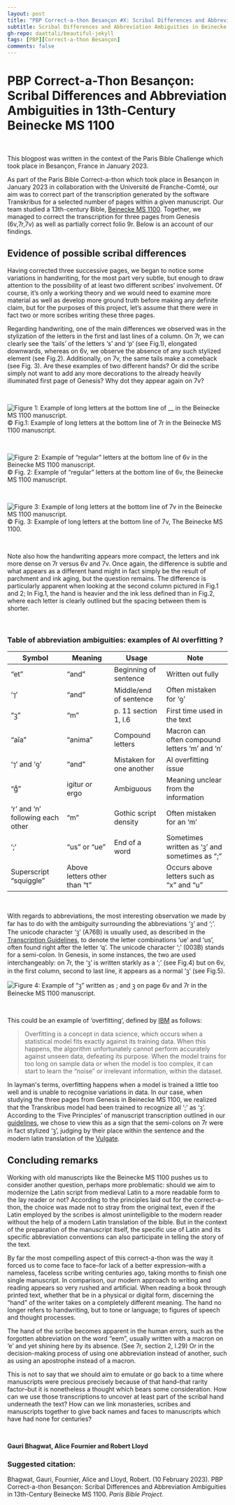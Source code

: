 ```yaml
---
layout: post
title: "PBP Correct-a-thon Besançon #X: Scribal Differences and Abbreviation Ambiguities in 13th-Century Beinecke MS 1100"
subtitle: Scribal Differences and Abbreviation Ambiguities in Beinecke MS 1100 
gh-repo: daattali/beautiful-jekyll
tags: [PBP][Correct-a-thon Besançon]
comments: false
---
```

<base target="_blank">

# PBP Correct-a-Thon Besançon: Scribal Differences and Abbreviation Ambiguities in 13th-Century Beinecke MS 1100 

<br>

This blogpost was written in the context of the Paris Bible Challenge which took place in Besançon, France in January 2023. 

As part of the Paris Bible Correct-a-thon which took place in Besançon in January 2023 in collaboration with the Université de Franche-Comté, our  aim was to correct part of the transcription generated by the software Transkribus for a selected number of pages within a given manuscript. Our team studied a 13th-century Bible, [Beinecke MS 1100](https://collections.library.yale.edu/catalog/10621989). Together, we managed to correct the transcription for three pages from Genesis (6v,7r,7v) as well as partially correct folio 9r. Below is an account of our findings. 

## Evidence of possible scribal differences

Having corrected three successive pages, we began to notice some variations in handwriting, for the most part very subtle, but enough to draw attention to the possibility of at least two different scribes’ involvement. Of course, it’s only a working theory and we would need to examine more material as well as develop more ground truth before making any definite claim, but for the purposes of this project, let’s assume that there were in fact two or more scribes writing these three pages. 

Regarding handwriting, one of the main differences we observed was in the stylization of the letters in the first and last lines of a column. On 7r, we can clearly see the ‘tails’ of the letters ‘s’ and ‘p’ (see Fig.1), elongated downwards, whereas on 6v, we observe the absence of any such stylized element (see Fig.2).  Additionally, on 7v, the same tails make a comeback (see Fig. 3). Are these examples of two different hands? Or did the scribe simply not want to add any more decorations to the already heavily illuminated first page of Genesis? Why dot they appear again on 7v?

<br>

![Figure 1: Example of long letters at the bottom line of __ in the Beinecke MS 1100 manuscript.](Beinecke_1100_Figure1.png)
<br>
© Fig.1: Example of long letters at the bottom line of 7r in the Beinecke MS 1100 manuscript. 

<br>

![Figure 2: Example of “regular” letters at the bottom line of 6v in the Beinecke MS 1100 manuscript.](Beinecke_1100_Figure2.png) 
<br>
© Fig. 2: Example of “regular” letters at the bottom line of 6v, the Beinecke MS 1100 manuscript. 

<br>

![Figure 3: Example of long letters at the bottom line of 7v in the Beinecke MS 1100 manuscript.](Beinecke_1100_Figure3.png)
<br>
© Fig. 3: Example of long letters at the bottom line of 7v, The Beinecke MS 1100.

<br>

Note also how the handwriting appears more compact, the letters and ink more dense on 7r versus 6v and 7v. Once again, the difference is subtle and what appears as a different hand might in fact simply be the result of parchment and ink aging, but the question remains. The difference is particularly apparent when looking at the second column pictured in Fig.1 and 2; In Fig.1, the hand is heavier and the ink less defined than in Fig.2, where each letter is clearly outlined but the spacing between them is shorter. 

<br>

### Table of abbreviation ambiguities: examples of AI overfitting ?

| Symbol | Meaning | Usage | Note |
| ------ | ------- | ----- | ---- |
| “et”   | “and”   | Beginning of sentence | Written out fully |
| ‘⁊’    | “and”   | Middle/end of sentence | Often mistaken for ‘ꝯ’ |
| “ꝫ”   | “m”     | p. 11 section 1, l.6 | First time used in the text |
| “aīa”  | “anima” | Compound letters | Macron can often compound letters ‘m’ and ‘n’ |
| ‘⁊’ and ‘ꝯ’ | “and” | Mistaken for one another | AI overfitting issue |
| “gͦ”   | igitur or ergo | Ambiguous | Meaning unclear from the information |
| ‘r’ and ‘n’ following each other | “m” | Gothic script density | Often mistaken for an ‘m’ |
| ‘;’    | “us” or “ue” | End of a word | Sometimes written as ‘ꝫ’ and sometimes as “;” |
| Superscript “squiggle” | Above letters other than “t” | | Occurs above letters such as “x” and “u” |

<br>

With regards to abbreviations, the most interesting observation we made by far has to do with the ambiguity surrounding the abbreviations ‘ꝫ’ and ‘;’. The unicode character ‘ꝫ’ (A76B)  is usually used, as described in the [Transcription Guidelines](https://parisbible.github.io/guidelines/), to denote the letter combinations ‘ue’ and ‘us’, often found right after the letter ‘q’. The unicode character ‘;’ (003B) stands for a semi-colon. In Genesis, in some instances, the two are used interchangeably: on 7r, the ‘ꝫ’ is written starkly as a ‘;’ (see Fig.4) but on 6v, in the first column, second to last line, it appears as a normal ‘ꝫ’ (see Fig.5). 

![Figure 4: Example of “ꝫ” written as ; and ꝫ on page 6v and 7r in the Beinecke MS 1100 manuscript.](Beinecke_1100_Figure4.png) 

<br>

This could be an example of ‘overfitting’, defined by [IBM](https://www.ibm.com/topics/overfitting) as follows: 

> Overfitting is a concept in data science, which occurs when a statistical model fits exactly against its training data. When this happens, the algorithm unfortunately cannot perform accurately against unseen data, defeating its purpose. When the model trains for too long on sample data or when the model is too complex, it can start to learn the “noise” or irrelevant information, within the dataset.

In layman's terms, overfitting happens when a model is trained a little too well and is unable to recognise variations in data. In our case, when studying the three pages from Genesis in Beinecke MS 1100, we realized that the Transkribus model had been trained to recognize all ‘;’ as ‘ꝫ’. According to the ‘Five Principles’ of manuscript transcription outlined in our [guidelines](https://parisbible.github.io/guidelines/), we chose to view this as a sign that the semi-colons on 7r were in fact stylized ‘ꝫ’, judging by their place within the sentence and the modern latin translation of the [Vulgate](https://www.sacred-texts.com/bib/vul/gen001.html).

## Concluding remarks

Working with old manuscripts like the Beinecke MS 1100 pushes us to consider another question, perhaps more problematic: should we aim to modernize the Latin script from medieval Latin to a more readable form to the lay reader or not? According to the principles laid out for the correct-a-thon, the choice was made not to stray from the original text, even if the Latin employed by the scribes is almost unintelligible to the modern reader without the help of a modern Latin translation of the bible. But in the context of the preparation of the manuscript itself, the specific use of Latin and its specific abbreviation conventions can also participate in telling the story of the text. 

By far the most compelling aspect of this correct-a-thon was the way it forced us to come face to face–for lack of a better expression–with a nameless, faceless scribe writing centuries ago, taking months to finish one single manuscript. In comparison, our modern approach to writing and reading appears so very rushed and artificial. When reading a book through printed text, whether that be in a physical or digital form, discerning the “hand” of the writer takes on a completely different meaning. The hand no longer refers to handwriting, but to tone or language; to figures of speech and thought processes. 

The hand of the scribe becomes apparent in the human errors, such as the forgotten abbreviation on the word “eem”, usually written with a macron on ‘e’ and yet shining here by its absence. (See 7r, section 2, l.29) Or in the decision-making process of using one abbreviation instead of another, such as using an apostrophe instead of a macron. 

This is not to say that we should aim to emulate or go back to a time where manuscripts were precious precisely because of that hand–that rarity factor–but it is nonetheless a thought which bears some consideration. How can we use those transcriptions to uncover at least part of the scribal hand underneath the text? How can we link monasteries, scribes and manuscripts together to give back names and faces to manuscripts which have had none for centuries? 

<br>


**Gauri Bhagwat, Alice Fournier and Robert Lloyd**

### Suggested citation:

Bhagwat, Gauri, Fournier, Alice and Lloyd, Robert. (10 February 2023). PBP Correct-a-thon Besançon: Scribal Differences and Abbreviation Ambiguities in 13th-Century Beinecke MS 1100. *Paris Bible Project.* 





